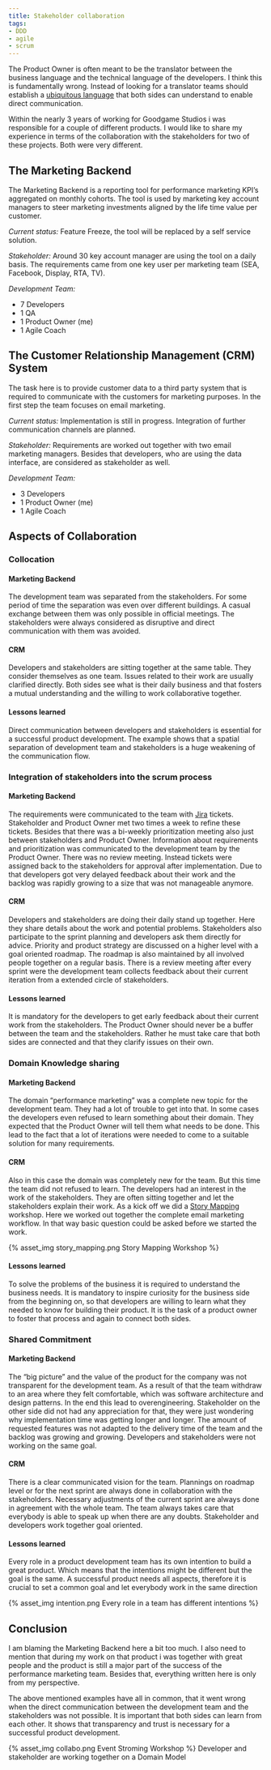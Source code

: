 ```yaml
---
title: Stakeholder collaboration
tags:
- DDD
- agile
- scrum
---
```

The Product Owner is often meant to be the translator between the business language and the technical language of the developers. I think this is fundamentally wrong. Instead of looking for a translator teams should establish a [ubiquitous language](http://martinfowler.com/bliki/UbiquitousLanguage.html) that both sides can understand to enable direct communication.
<!-- more -->

Within the nearly 3 years of working for Goodgame Studios i was responsible for a couple of different products. I would like to share my experience in terms of the collaboration with the stakeholders for two of these projects. Both were very different.

## The Marketing Backend
The Marketing Backend is a reporting tool for performance marketing KPI’s aggregated on monthly cohorts. The tool is used by marketing key account managers to steer marketing investments aligned by the life time value per customer.  

*Current status:*
Feature Freeze, the tool will be replaced by a self service solution.

*Stakeholder:*
Around 30 key account manager are using the tool on a daily basis. The requirements came from one key user per marketing team (SEA, Facebook, Display, RTA, TV).

*Development Team:*
- 7 Developers
- 1 QA 
- 1 Product Owner (me) 
- 1 Agile Coach  

## The Customer Relationship Management (CRM) System 
The task here is to provide customer data to a third party system that is required to communicate with the customers for marketing purposes. In  the first step the team focuses on email marketing.

*Current status:*
Implementation is still in progress. Integration of further communication channels are planned.

*Stakeholder:*
Requirements are worked out together with two email marketing managers. Besides that developers, who are using the data interface, are considered as stakeholder as well.

*Development Team:*
- 3 Developers
- 1 Product Owner (me) 
- 1 Agile Coach

## Aspects of Collaboration

### Collocation

#### Marketing Backend
The development team was separated from the stakeholders. For some period of time the separation was even over different buildings. A casual exchange between them was only possible in official meetings. The stakeholders were always considered as disruptive and direct communication with them was avoided. 

#### CRM
Developers and stakeholders are sitting together at the same table. They consider themselves as one team. Issues related to their work are usually clarified directly. Both sides see what is their daily business and that fosters a mutual understanding and the willing to work collaborative together.

#### Lessons learned
Direct communication between developers and stakeholders is essential for a successful product development.  The example shows that a spatial separation of development team and stakeholders is a huge weakening of the communication flow.

### Integration of stakeholders into the scrum process

#### Marketing Backend
The requirements were communicated to the team with [Jira](https://www.atlassian.com/software/jira) tickets. Stakeholder and Product Owner met two times a week to refine these tickets. Besides that there was a bi-weekly prioritization meeting also just between stakeholders and Product Owner. Information about requirements and prioritization was communicated to the development team by the Product Owner. There was no review meeting. Instead tickets were assigned back to the stakeholders for approval after implementation. Due to that developers got very delayed feedback about their work and the backlog was rapidly growing to a size that was not manageable anymore.

#### CRM
Developers and stakeholders are doing their daily stand up together. Here they share details about the work and potential problems. Stakeholders also participate to the sprint planning and developers ask them directly for advice. Priority and product strategy are discussed on a higher level with a goal oriented roadmap. The roadmap is also maintained by all involved people together on a regular basis. There is a review meeting after every sprint were the development team collects feedback about their current iteration from a extended circle of stakeholders. 

#### Lessons learned
It is mandatory for the developers to get early feedback about their current work from the stakeholders. The Product Owner should never be a buffer between the team and the stakeholders. Rather he must take care that both sides are connected and that they clarify issues on their own.

### Domain Knowledge sharing 

#### Marketing Backend
The domain “performance marketing” was a complete new topic for the development team.  They had a lot of trouble to get into that. In some cases the developers even refused to learn something about their domain. They expected that the Product Owner will tell them what needs to be done. This lead to the fact that a lot of iterations were needed to come to a suitable solution for many requirements.

#### CRM
Also in this case the domain was completely new for the team. But this time the team did not refused to learn. The developers had an interest in the work of the stakeholders. They are often sitting together and let the stakeholders explain their work. As a kick off we did a [Story Mapping](http://jpattonassociates.com/storymappingslides/) workshop. Here we worked out together the complete email marketing workflow. In that way basic question could be asked before we started the work.

{% asset_img story_mapping.png Story Mapping Workshop %}

#### Lessons learned
To solve the problems of the business it is required to understand the business needs. It is mandatory to inspire curiosity for the business side from the beginning on, so that developers are willing to learn what they needed to know for building their product. It is the task of a product owner to foster that process and again to connect both sides.

### Shared Commitment

#### Marketing Backend
The “big picture” and the value of the product for the company was not transparent for the development team. As a result of that the team withdraw to an area where they felt comfortable, which was software architecture and design patterns. In the end this lead to overengineering. Stakeholder on the other side did not had  any appreciation for that, they were just wondering why implementation time was getting longer and longer. The amount of requested features was not adapted to the delivery time of the team and the backlog was growing and growing. Developers and stakeholders were not working on the same goal.

#### CRM
There is a clear communicated vision for the team. Plannings on roadmap level or for the next sprint are always done in collaboration with the stakeholders. Necessary adjustments of the current sprint are always done in agreement with the whole team. The team always takes care that everybody is able to speak up when there are any doubts. Stakeholder and developers work together goal oriented.

#### Lessons learned
Every role in a product development team has its own intention to build a great product. Which means that the intentions might be different but the goal is the same. A successful product needs all aspects, therefore it is crucial to set a common goal and let everybody work in the same direction

{% asset_img intention.png Every role in a team has different intentions %}

## Conclusion
I am blaming the Marketing Backend here a bit too much. I also need to mention that during my work on that product i was together with great people and the product is still a major part of the success of the performance marketing team. Besides that, everything written here is only from my perspective.  

The above mentioned examples have all in common, that it went wrong when the direct communication between the development team and the stakeholders was not possible. It is important that both sides can learn from each other. It shows that transparency and trust is necessary for a successful product development.

{% asset_img collabo.png Event Stroming Workshop %}
Developer and stakeholder are working together on a Domain Model
